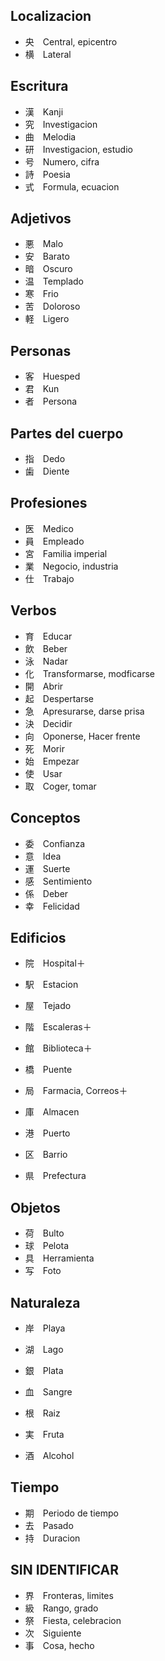 Localizacion
------------
- 央　Central, epicentro
- 横　Lateral

Escritura
-------------
- 漢　Kanji
- 究　Investigacion
- 曲　Melodia
- 研　Investigacion, estudio
- 号　Numero, cifra
- 詩　Poesia
- 式　Formula, ecuacion

Adjetivos
-------------

- 悪　Malo 
- 安　Barato
- 暗　Oscuro
- 温　Templado
- 寒　Frio
- 苦　Doloroso
- 軽　Ligero

Personas
--------------
- 客　Huesped
- 君　Kun
- 者　Persona

Partes del cuerpo
--------------
- 指　Dedo
- 歯　Diente

Profesiones
--------------
- 医　Medico
- 員　Empleado
- 宮　Familia imperial
- 業　Negocio, industria
- 仕　Trabajo

Verbos
-------
- 育　Educar
- 飲　Beber
- 泳　Nadar
- 化　Transformarse, modficarse
- 開　Abrir
- 起　Despertarse
- 急　Apresurarse, darse prisa
- 決　Decidir
- 向　Oponerse, Hacer frente
- 死　Morir
- 始　Empezar
- 使　Usar
- 取　Coger, tomar


Conceptos
---------------
- 委　Confianza
- 意　Idea
- 運　Suerte
- 感　Sentimiento
- 係　Deber
- 幸　Felicidad


Edificios
-----------
- 院　Hospital＋
- 駅　Estacion
- 屋　Tejado
- 階　Escaleras＋
- 館　Biblioteca＋
- 橋　Puente
- 局　Farmacia, Correos＋
- 庫　Almacen
- 港　Puerto


- 区　Barrio
- 県　Prefectura

Objetos
-----------------
- 荷　Bulto
- 球　Pelota
- 具　Herramienta
- 写　Foto

Naturaleza
-----------------
- 岸　Playa
- 湖　Lago
- 銀　Plata　
- 血　Sangre
- 根　Raiz

- 実　Fruta
- 酒　Alcohol

Tiempo
-----------------
- 期　Periodo de tiempo
- 去　Pasado　
- 持　Duracion


SIN IDENTIFICAR
-----------------
- 界　Fronteras, limites
- 級　Rango, grado
- 祭　Fiesta, celebracion
- 次　Siguiente
- 事　Cosa, hecho

